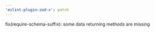 ```yaml
---
'eslint-plugin-zod-x': patch
---
```


fix(require-schema-suffix): some data returning methods are missing
